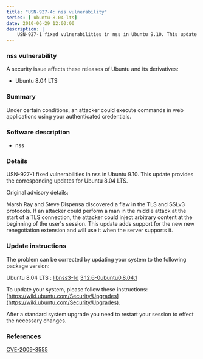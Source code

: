 ```yaml
---
title: "USN-927-4: nss vulnerability"
series: [ ubuntu-8.04-lts]
date: 2010-06-29 12:00:00
description: |
    USN-927-1 fixed vulnerabilities in nss in Ubuntu 9.10. This update provides the corresponding updates for Ubuntu 8.04 LTS.
--- 
```

 
 


### nss vulnerability

A security issue affects these releases of Ubuntu and its derivatives:

* Ubuntu 8.04 LTS

### Summary

Under certain conditions, an attacker could execute commands in web applications using your authenticated credentials.

### Software description

* nss 

### Details

USN-927-1 fixed vulnerabilities in nss in Ubuntu 9.10. This update provides the corresponding updates for Ubuntu 8.04 LTS.

Original advisory details:

 Marsh Ray and Steve Dispensa discovered a flaw in the TLS and SSLv3 protocols. If an attacker could perform a man in the middle attack at the start of a TLS connection, the attacker could inject arbitrary content at the beginning of the user&#39;s session. This update adds support for the new new renegotiation extension and will use it when the server supports it. 

### Update instructions

The problem can be corrected by updating your system to the following package version:

Ubuntu 8.04 LTS
 : [libnss3-1d](https://launchpad.net/ubuntu/+source/nss) <span> [3.12.6-0ubuntu0.8.04.1](https://launchpad.net/ubuntu/+source/nss/3.12.6-0ubuntu0.8.04.1) </span> 

To update your system, please follow these instructions: [https://wiki.ubuntu.com/Security/Upgrades](https://wiki.ubuntu.com/Security/Upgrades).

After a standard system upgrade you need to restart your session to effect the necessary changes. 

### References

 
 [CVE-2009-3555](http://people.ubuntu.com/~ubuntu-security/cve/CVE-2009-3555)
 


